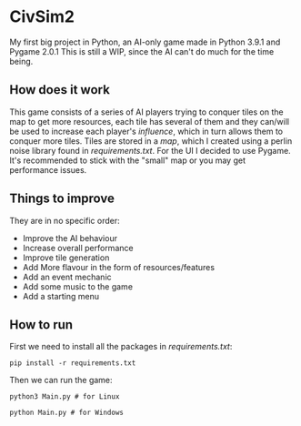 # CivSim2
My first big project in Python, an AI-only game made in Python 3.9.1 and Pygame 2.0.1
This is still a WIP, since the AI can't do much for the time being.

## How does it work
This game consists of a series of AI players trying to conquer tiles on the map to get more resources, each tile has several of them and they can/will be used to increase each player's *influence*, which in turn allows them to conquer more tiles.
Tiles are stored in a *map*, which I created using a perlin noise library found in *requirements.txt*. For the UI I decided to use Pygame. It's recommended to stick with the "small" map or you may get performance issues.

## Things to improve
They are in no specific order:
* Improve the AI behaviour
* Increase overall performance
* Improve tile generation
* Add More flavour in the form of resources/features
* Add an event mechanic
* Add some music to the game
* Add a starting menu

## How to run
First we need to install all the packages in *requirements.txt*:
```
pip install -r requirements.txt
```
Then we can run the game:

```
python3 Main.py # for Linux

python Main.py # for Windows
```
